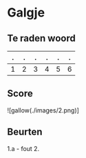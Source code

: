 # Galgje

## Te raden woord

|.|.|.|.|.|.|
|-|-|-|-|-|-|
|1|2|3|4|5|6|

## Score
![gallow(./images/2.png)]

## Beurten
1.a - fout
2. 